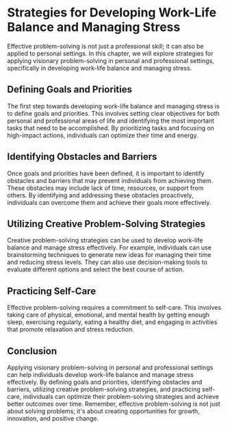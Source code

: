 # Strategies for Developing Work-Life Balance and Managing Stress

Effective problem-solving is not just a professional skill; it can also be applied to personal settings. In this chapter, we will explore strategies for applying visionary problem-solving in personal and professional settings, specifically in developing work-life balance and managing stress.

Defining Goals and Priorities
-----------------------------

The first step towards developing work-life balance and managing stress is to define goals and priorities. This involves setting clear objectives for both personal and professional areas of life and identifying the most important tasks that need to be accomplished. By prioritizing tasks and focusing on high-impact actions, individuals can optimize their time and energy.

Identifying Obstacles and Barriers
----------------------------------

Once goals and priorities have been defined, it is important to identify obstacles and barriers that may prevent individuals from achieving them. These obstacles may include lack of time, resources, or support from others. By identifying and addressing these obstacles proactively, individuals can overcome them and achieve their goals more effectively.

Utilizing Creative Problem-Solving Strategies
---------------------------------------------

Creative problem-solving strategies can be used to develop work-life balance and manage stress effectively. For example, individuals can use brainstorming techniques to generate new ideas for managing their time and reducing stress levels. They can also use decision-making tools to evaluate different options and select the best course of action.

Practicing Self-Care
--------------------

Effective problem-solving requires a commitment to self-care. This involves taking care of physical, emotional, and mental health by getting enough sleep, exercising regularly, eating a healthy diet, and engaging in activities that promote relaxation and stress reduction.

Conclusion
----------

Applying visionary problem-solving in personal and professional settings can help individuals develop work-life balance and manage stress effectively. By defining goals and priorities, identifying obstacles and barriers, utilizing creative problem-solving strategies, and practicing self-care, individuals can optimize their problem-solving strategies and achieve better outcomes over time. Remember, effective problem-solving is not just about solving problems; it's about creating opportunities for growth, innovation, and positive change.
